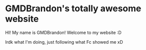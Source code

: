 # GMDBrandon's totally awesome website
 
 HI! My name is GMDBrandon! Welcome to my website :D
 
 Irdk what I'm doing, just following what Fc showed me xD</p>
 </body>
